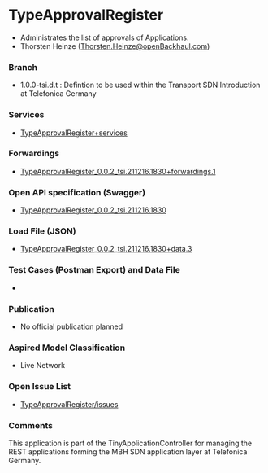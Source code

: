 # TypeApprovalRegister
- Administrates the list of approvals of Applications.
- Thorsten Heinze (Thorsten.Heinze@openBackhaul.com)

### Branch
- 1.0.0-tsi.d.t : Defintion to be used within the Transport SDN Introduction at Telefonica Germany

### Services
- [TypeApprovalRegister+services](./TypeApprovalRegister+services.yaml)

### Forwardings
- [TypeApprovalRegister_0.0.2_tsi.211216.1830+forwardings.1](./TypeApprovalRegister_0.0.2_tsi.211216.1830+forwardings.1.xlsx)

### Open API specification (Swagger)
- [TypeApprovalRegister_0.0.2_tsi.211216.1830](./TypeApprovalRegister_0.0.2_tsi.211216.1830.yaml)

### Load File (JSON)
- [TypeApprovalRegister_0.0.2_tsi.211216.1830+data.3](./TypeApprovalRegister_0.0.2_tsi.211216.1830+data.3.json)

### Test Cases (Postman Export) and Data File
-

### Publication
- No official publication planned

### Aspired Model Classification
- Live Network

### Open Issue List
- [TypeApprovalRegister/issues](../../issues)

### Comments
This application is part of the TinyApplicationController for managing the REST applications forming the MBH SDN application layer at Telefonica Germany.

